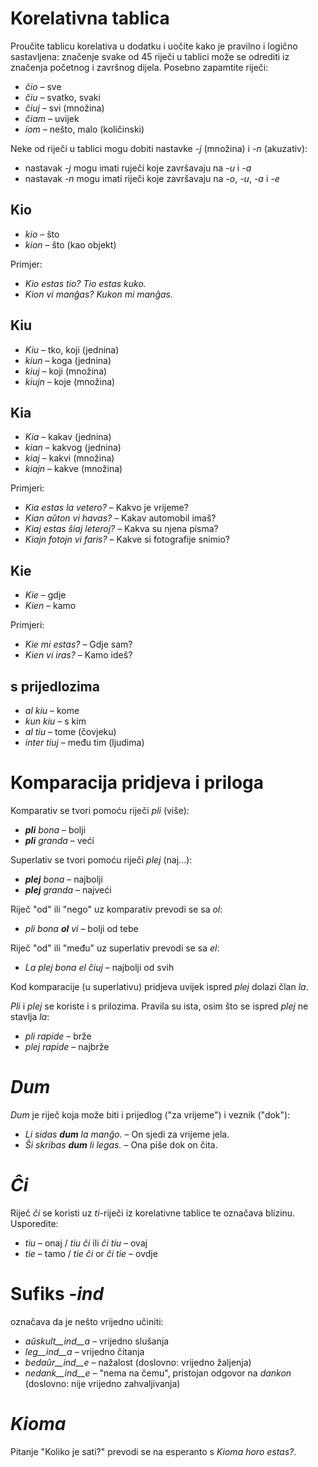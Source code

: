 # Korelativna tablica

Proučite tablicu korelativa u dodatku i uočite kako je pravilno i logično sastavljena: značenje svake od 45 riječi u tablici može se odrediti iz značenja početnog i završnog dijela. Posebno zapamtite riječi:

- *ĉio*  – sve
- *ĉiu*  – svatko, svaki
- *ĉiuj*  – svi (množina)
- *ĉiam* – uvijek
- *iom* – nešto, malo (količinski)

Neke od riječi u tablici mogu dobiti nastavke *-j* (množina) i *-n* (akuzativ):

- nastavak *-j* mogu imati ruječi koje završavaju na *-u* i *-a*
- nastavak *-n* mogu imati riječi koje završavaju na *-o*, *-u*, *-a* i *-e*

## Kio 

- *kio* – što
- *kion* – što (kao objekt)

Primjer: 

- *Kio estas tio? Tio estas kuko.*
- *Kion vi manĝas? Kukon mi manĝas.*


## Kiu

- *Kiu* – tko, koji (jednina) 
- *kiun* – koga (jednina)
- *kiuj* – koji (množina)
- *kiujn* – koje (množina)

## Kia

- *Kia* – kakav (jednina) 
- *kian* – kakvog (jednina)
- *kiaj* – kakvi (množina)
- *kiajn* – kakve (množina)

Primjeri:

- *Kia estas la vetero?* – Kakvo je vrijeme?
- *Kian aŭton vi havas?* – Kakav automobil imaš?
- *Kiaj estas ŝiaj leteroj?* – Kakva su njena pisma?
- *Kiajn fotojn vi faris?* – Kakve si fotografije snimio?

## Kie

- *Kie* – gdje
- *Kien* – kamo

Primjeri:

- *Kie mi estas?* – Gdje sam?
- *Kien vi iras?* – Kamo ideš?

## s prijedlozima

- *al kiu* – kome
- *kun kiu* – s kim
- *al tiu* – tome (čovjeku)
- *inter tiuj* – među tim (ljudima)

# Komparacija pridjeva i priloga

Komparativ se tvori pomoću riječi *pli* (više):

- *__pli__ bona* – bolji
- *__pli__ granda* – veći

Superlativ se tvori pomoću riječi *plej* (naj...):

- *__plej__ bona* – najbolji
- *__plej__ granda* – najveći

Riječ "od" ili "nego" uz komparativ prevodi se sa *ol*:

- *pli bona __ol__ vi* – bolji od tebe

Riječ "od" ili "među" uz superlativ prevodi se sa *el*: 

- *La plej bona el ĉiuj* – najbolji od svih

Kod komparacije (u superlativu) pridjeva uvijek ispred *plej* dolazi član *la*.

*Pli* i *plej* se koriste i s prilozima. Pravila su ista, osim što se ispred *plej* ne stavlja *la*:

- *pli rapide* – brže
- *plej rapide* – najbrže


# *Dum* 

*Dum* je riječ koja može biti i prijedlog ("za vrijeme") i veznik ("dok"):

- *Li sidas __dum__ la manĝo.* – On sjedi za vrijeme jela.
- *Ŝi skribas __dum__ li legas.* – Ona piše dok on čita.

# *Ĉi*

Riječ *ĉi* se koristi uz *ti*-riječi iz korelativne tablice te označava blizinu. Usporedite:

- *tiu* – onaj / *tiu ĉi* ili *ĉi tiu* – ovaj
- *tie* – tamo / *tie ĉi* or *ĉi tie* – ovdje

# Sufiks *-ind*

označava da je nešto vrijedno učiniti:

- *aŭskult__ind__a* – vrijedno slušanja
- *leg__ind__a* – vrijedno čitanja
- *bedaŭr__ind__e* – nažalost (doslovno: vrijedno žaljenja)
- *nedank__ind__e* – "nema na čemu", pristojan odgovor na *dankon* (doslovno: nije vrijedno zahvaljivanja)

# *Kioma* 

Pitanje "Koliko je sati?" prevodi se na esperanto s *Kioma horo estas?*.

